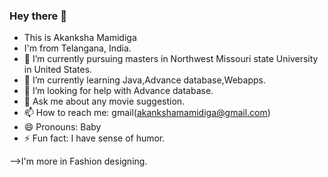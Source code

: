 ### Hey there 👋

- This is Akanksha Mamidiga
- I'm from Telangana, India.
- 🔭 I’m currently pursuing masters in Northwest Missouri state University in United States.
- 🌱 I’m currently learning Java,Advance database,Webapps.
- 🤔 I’m looking for help with Advance database.
- 💬 Ask me about any movie suggestion.
- 📫 How to reach me: gmail(akankshamamidiga@gmail.com)
- 😄 Pronouns: Baby
- ⚡ Fun fact: I have sense of humor.

-->I'm more in Fashion designing.
